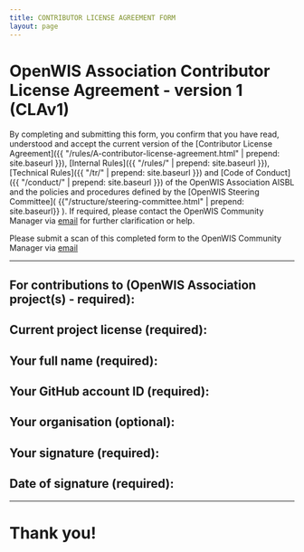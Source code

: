 ```yaml
---
title: CONTRIBUTOR LICENSE AGREEMENT FORM
layout: page
---
```


# OpenWIS Association Contributor License Agreement - version 1 (CLAv1)

By completing and submitting this form, you confirm that you have read, understood and accept the current version of the [Contributor License Agreement]({{ "/rules/A-contributor-license-agreement.html" | prepend: site.baseurl }}), [Internal Rules]({{ "/rules/" | prepend: site.baseurl }}), [Technical Rules]({{ "/tr/" | prepend: site.baseurl }}) and [Code of Conduct]({{ "/conduct/" | prepend: site.baseurl }}) of the OpenWIS Association AISBL and the policies and procedures defined by the [OpenWIS Steering Committee]( {{"/structure/steering-committee.html" | prepend: site.baseurl}} ).  If required, please contact the OpenWIS Community Manager via [email](mailto:contact@openwis.io) for further clarification or help.

Please submit a scan of this completed form to the OpenWIS Community Manager via [email](mailto:contact@openwis.io)

----

## For contributions to (OpenWIS Association project(s) - required):

## Current project license (required):

## Your full name (required):

## Your GitHub account ID (required):

## Your organisation (optional):

## Your signature (required):

## Date of signature (required):

----

# Thank you!
